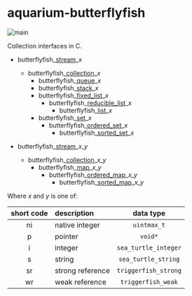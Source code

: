 # aquarium-butterflyfish

![main](https://github.com/pretore/aquarium-butterflyfish/actions/workflows/cmake.yml/badge.svg?branch=main)

Collection interfaces in C.

- butterflyfish\_[stream](doc/Streams.md)\__x_
  - butterflyfish\_[collection](doc/Collections.md)\__x_
    - butterflyfish\_[queue](doc/Queues.md)\__x_
    - butterflyfish\_[stack](doc/Stacks.md)\__x_
    - butterflyfish\_[fixed_list](doc/FixedLists.md)\__x_
      - butterflyfish\_[reducible_list](doc/ReducibleLists.md)\__x_
        - butterflyfish\_[list](doc/Lists.md)\__x_
    - butterflyfish\_[set](doc/Sets.md)\__x_
      - butterflyfish\_[ordered_set](doc/OrderedSets.md)\__x_
        - butterflyfish\_[sorted_set](doc/SortedSets.md)\__x_

- butterflyfish\_[stream](doc/Streams.md)\__x\_y_
  - butterflyfish\_[collection](doc/Collections.md)\__x\_y_
    - butterflyfish\_[map](doc/Maps.md)\__x\_y_
      - butterflyfish\_[ordered_map](doc/OrderedMaps.md)\__x\_y_
        - butterflyfish\_[sorted_map](doc/SortedMaps.md)\__x\_y_

Where _x_ and _y_ is one of:

| short code | description       |          data type          |
|:----------:|:------------------|:---------------------------:|
|     ni     | native integer    |        ``uintmax_t``        |
|     p      | pointer           |          ``void*``          |
|     i      | integer           |   ``sea_turtle_integer``    |
|     s      | string            |    ``sea_turtle_string``    |
|     sr     | strong reference  |   ``triggerfish_strong``    |
|     wr     | weak reference    |    ``triggerfish_weak``     |
